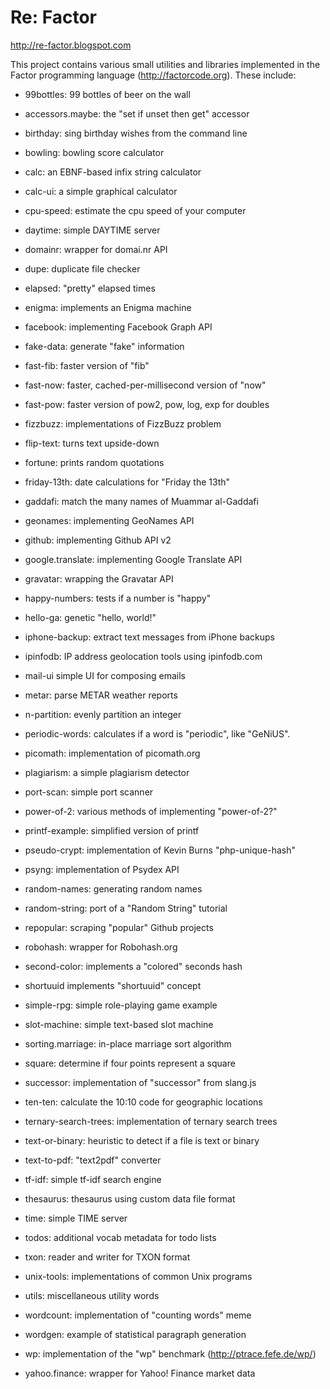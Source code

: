 # Re: Factor

http://re-factor.blogspot.com

This project contains various small utilities and libraries implemented in the
Factor programming language (http://factorcode.org).  These include:

* 99bottles: 99 bottles of beer on the wall

* accessors.maybe: the "set if unset then get" accessor

* birthday: sing birthday wishes from the command line

* bowling: bowling score calculator

* calc: an EBNF-based infix string calculator

* calc-ui: a simple graphical calculator

* cpu-speed: estimate the cpu speed of your computer

* daytime: simple DAYTIME server

* domainr: wrapper for domai.nr API

* dupe: duplicate file checker

* elapsed: "pretty" elapsed times

* enigma: implements an Enigma machine

* facebook: implementing Facebook Graph API

* fake-data: generate "fake" information

* fast-fib: faster version of "fib"

* fast-now: faster, cached-per-millisecond version of "now"

* fast-pow: faster version of pow2, pow, log, exp for doubles

* fizzbuzz: implementations of FizzBuzz problem

* flip-text: turns text upside-down

* fortune: prints random quotations

* friday-13th: date calculations for "Friday the 13th"

* gaddafi: match the many names of Muammar al-Gaddafi

* geonames: implementing GeoNames API

* github: implementing Github API v2

* google.translate: implementing Google Translate API

* gravatar: wrapping the Gravatar API

* happy-numbers: tests if a number is "happy"

* hello-ga: genetic "hello, world!"

* iphone-backup: extract text messages from iPhone backups

* ipinfodb: IP address geolocation tools using ipinfodb.com

* mail-ui simple UI for composing emails

* metar: parse METAR weather reports

* n-partition: evenly partition an integer

* periodic-words: calculates if a word is "periodic", like "GeNiUS".

* picomath: implementation of picomath.org

* plagiarism: a simple plagiarism detector

* port-scan: simple port scanner

* power-of-2: various methods of implementing "power-of-2?"

* printf-example: simplified version of printf

* pseudo-crypt: implementation of Kevin Burns "php-unique-hash"

* psyng: implementation of Psydex API

* random-names: generating random names

* random-string: port of a "Random String" tutorial

* repopular: scraping "popular" Github projects

* robohash: wrapper for Robohash.org

* second-color: implements a "colored" seconds hash

* shortuuid implements "shortuuid" concept

* simple-rpg: simple role-playing game example

* slot-machine: simple text-based slot machine

* sorting.marriage: in-place marriage sort algorithm

* square: determine if four points represent a square

* successor: implementation of "successor" from slang.js

* ten-ten: calculate the 10:10 code for geographic locations

* ternary-search-trees: implementation of ternary search trees

* text-or-binary: heuristic to detect if a file is text or binary

* text-to-pdf: "text2pdf" converter

* tf-idf: simple tf-idf search engine

* thesaurus: thesaurus using custom data file format

* time: simple TIME server

* todos: additional vocab metadata for todo lists

* txon: reader and writer for TXON format

* unix-tools: implementations of common Unix programs

* utils: miscellaneous utility words

* wordcount: implementation of "counting words" meme

* wordgen: example of statistical paragraph generation

* wp: implementation of the "wp" benchmark (http://ptrace.fefe.de/wp/)

* yahoo.finance: wrapper for Yahoo! Finance market data
